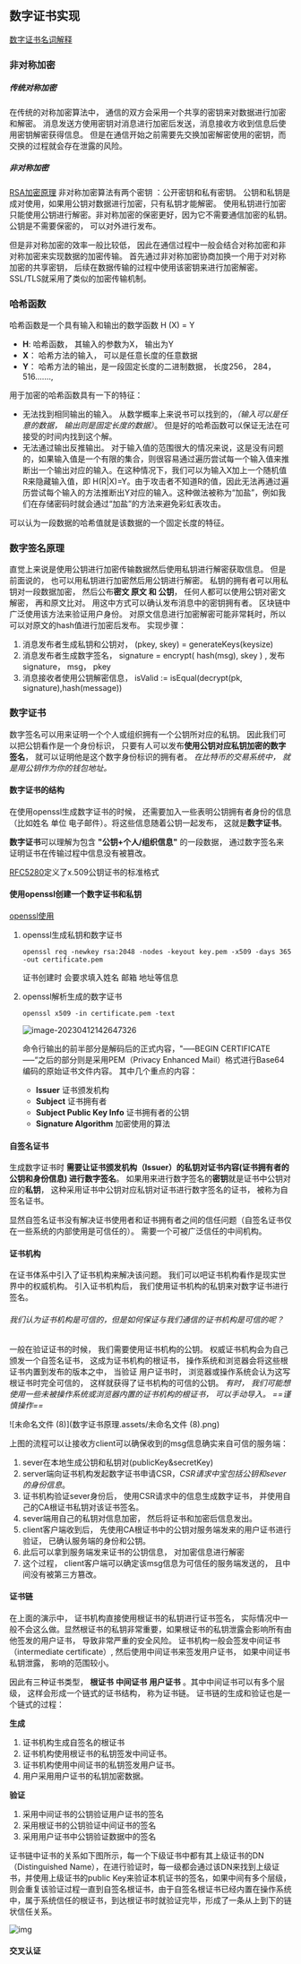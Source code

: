 ## 数字证书实现
[数字证书名词解释](数字证书名词解释.md)

### 非对称加密

##### 传统对称加密

在传统的对称加密算法中， 通信的双方会采用一个共享的密钥来对数据进行加密和解密。 消息发送方使用密钥对消息进行加密后发送，消息接收方收到信息后使用密钥解密获得信息。 但是在通信开始之前需要先交换加密解密使用的密钥，而交换的过程就会存在泄露的风险。

##### 非对称加密
[RSA加密原理](../base/RSA加密原理.md)
非对称加密算法有两个密钥 ：公开密钥和私有密钥。 公钥和私钥是成对使用，如果用公钥对数据进行加密，只有私钥才能解密。 使用私钥进行加密只能使用公钥进行解密。非对称加密的保密更好，因为它不需要通信加密的私钥。公钥是不需要保密的， 可以对外进行发布。 



但是非对称加密的效率一般比较低， 因此在通信过程中一般会结合对称加密和非对称加密来实现数据的加密传输。 首先通过非对称加密协商加换一个用于对对称加密的共享密钥， 后续在数据传输的过程中使用该密钥来进行加密解密。 SSL/TLS就采用了类似的加密传输机制。 



### 哈希函数

哈希函数是一个具有输入和输出的数学函数 H (X) = Y

- **H**:    哈希函数， 其输入的参数为X， 输出为Y
- **X**： 哈希方法的输入， 可以是任意长度的任意数据
- **Y**： 哈希方法的输出，是一段固定长度的二进制数据， 长度256， 284， 516.......,

用于加密的哈希函数具有一下的特征：

- 无法找到相同输出的输入。 从数学概率上来说书可以找到的，*（输入可以是任意的数据， 输出则是固定长度的数据）*。 但是好的哈希函数可以保证无法在可接受的时间内找到这个解。
- 无法通过输出反推输出。  对于输入值的范围很大的情况来说，这是没有问题的，如果输入值是一个有限的集合，则很容易通过遍历尝试每一个输入值来推断出一个输出对应的输入。在这种情况下，我们可以为输入X加上一个随机值R来隐藏输入值，即 H(R|X)=Y。由于攻击者不知道R的值，因此无法再通过遍历尝试每个输入的方法推断出Y对应的输入。这种做法被称为“加盐”，例如我们在存储密码时就会通过“加盐”的方法来避免彩虹表攻击。

可以认为一段数据的哈希值就是该数据的一个固定长度的特征。



### 数字签名原理

直觉上来说是使用公钥进行加密传输数据然后使用私钥进行解密获取信息。 但是前面说的， 也可以用私钥进行加密然后用公钥进行解密。 私钥的拥有者可以用私钥对一段数据加密， 然后公布**密文 原文 和 公钥**， 任何人都可以使用公钥对密文解密， 再和原文比对。 用这中方式可以确认发布消息中的密钥拥有者。  区块链中广泛使用该方法来验证用户身份。 对原文信息进行加密解密可能非常耗时，所以可以对原文的hash值进行加密后发布。 实现步骤：

1. 消息发布者生成私钥和公钥对， (pkey, skey) = generateKeys(keysize)
2. 消息发布者生成数字签名， signature = encrypt( hash(msg), skey ) ,  发布signature， msg， pkey
3. 消息接收者使用公钥解密信息，  isValid := isEqual(decrypt(pk, signature),hash(message))




### 数字证书
数字签名可以用来证明一个个人或组织拥有一个公钥所对应的私钥。 因此我们可以把公钥看作是一个身份标识， 只要有人可以发布**使用公钥对应私钥加密的数字签名**， 就可以证明他是这个数字身份标识的拥有者。 *在比特币的交易系统中， 就是用公钥作为你的钱包地址。*

#### 数字证书的结构

在使用openssl生成数字证书的时候， 还需要加入一些表明公钥拥有者身份的信息（比如姓名 单位 电子邮件）。将这些信息随着公钥一起发布， 这就是**数字证书**。 

**数字证书**可以理解为包含 **"公钥+个人/组织信息"** 的一段数据， 通过数字签名来证明证书在传输过程中信息没有被篡改。

[RFC5280](https://www.ietf.org/rfc/rfc5280.txt)定义了x.509公钥证书的标准格式



#### 使用openssl创建一个数字证书和私钥

[openssl使用](../lan/linux/openssl使用.md)

1. openssl生成私钥和数字证书

   ```shell
   openssl req -newkey rsa:2048 -nodes -keyout key.pem -x509 -days 365 -out certificate.pem
   ```

   证书创建时 会要求填入姓名 邮箱 地址等信息

2. openssl解析生成的数字证书

   ```shell
   openssl x509 -in certificate.pem -text
   ```

   ![image-20230412142647326](数字证书原理.assets/image-20230412142647326.png) 

   命令行输出的前半部分是解码后的正式内容，"—–BEGIN CERTIFICATE—–“之后的部分则是采用PEM（Privacy Enhanced Mail）格式进行Base64编码的原始证书文件内容。 其中几个重点的内容：

   - **Issuer**     证书颁发机构
   - **Subject**  证书拥有者
   - **Subject Public Key Info** 证书拥有者的公钥
   - **Signature Algorithm**      加密使用的算法

#### 自签名证书

生成数字证书时 **需要让证书颁发机构（Issuer）的私钥对证书内容(证书拥有者的公钥和身份信息) 进行数字签名**。 如果用来进行数字签名的**密钥**就是证书中公钥对应的**私钥**， 这种采用证书中公钥对应私钥对证书进行数字签名的证书， 被称为自签名证书。 

显然自签名证书没有解决证书使用者和证书拥有者之间的信任问题（自签名证书仅在一些系统的内部使用是可信任的）。 需要一个可被广泛信任的中间机构。



#### 证书机构

在证书体系中引入了证书机构来解决该问题。 我们可以吧证书机构看作是现实世界中的权威机构。 引入证书机构后， 我们使用证书机构的私钥来对数字证书进行签名。

###### 我们认为证书机构是可信的，但是如何保证与我们通信的证书机构是可信的呢？ 

一般在验证证书的时候， 我们需要使用证书机构的公钥。 权威证书机构会为自己颁发一个自签名证书， 这成为证书机构的根证书， 操作系统和浏览器会将这些根证书内置到发布的版本之中， 当验证 用户证书时， 浏览器或操作系统会认为这写根证书时完全可信的， 这样就获得了证书机构的可信的公钥。 *有时， 我们可能想使用一些未被操作系统或浏览器内置的证书机构的根证书， 可以手动导入。 ==谨慎操作==*

![未命名文件 (8)](数字证书原理.assets/未命名文件 (8).png) 

上图的流程可以让接收方client可以确保收到的msg信息确实来自可信的服务端：

1.  sever在本地生成公钥和私钥对(publicKey&secretKey)
2. server端向证书机构发起数字证书申请CSR，*CSR请求中宝包括公钥和sever的身份信息*。
3. 证书机构验证sever身份后， 使用CSR请求中的信息生成数字证书， 并使用自己的CA根证书私钥对该证书签名。
4. sever端用自己的私钥对信息加密， 然后将证书和加密后信息发出。
5. client客户端收到后， 先使用CA根证书中的公钥对服务端发来的用户证书进行验证， 已确认服务端的身份和公钥。
6. 此后可以拿到服务端发来证书的公钥信息， 对加密信息进行解密
7. 这个过程， client客户端可以确定该msg信息为可信任的服务端发送的， 且中间没有被第三方篡改。

#### 证书链

在上面的演示中， 证书机构直接使用根证书的私钥进行证书签名， 实际情况中一般不会这么做。显然根证书的私钥非常重要，如果根证书的私钥泄露会影响所有由他签发的用户证书， 导致非常严重的安全风险。 证书机构一般会签发中间证书（intermediate certificate）, 然后使用中间证书来签发用户证书， 如果中间证书私钥泄露， 影响的范围较小。

因此有三种证书类型， **根证书** **中间证书** **用户证书** 。其中中间证书可以有多个层级， 这样会形成一个链式的证书结构， 称为证书链。 证书链的生成和验证也是一个链式的过程：

**生成**

1. 证书机构生成自签名的根证书
2. 证书机构使用根证书的私钥签发中间证书。
3. 证书机构使用中间证书的私钥签发用户证书。
4. 用户采用用户证书的私钥加密数据。

**验证**

1. 采用中间证书的公钥验证用户证书的签名
2. 采用根证书的公钥验证中间证书的签名
3. 采用用户证书中公钥验证数据中的签名

证书链中证书的关系如下图所示，每一个下级证书中都有其上级证书的DN（Distinguished Name），在进行验证时，每一级都会通过该DN来找到上级证书，并使用上级证书的public Key来验证本机证书的签名，如果中间有多个层级，则会重复该验证过程一直到自签名根证书，由于自签名根证书已经内置在操作系统中，属于系统信任的根证书，到达根证书时就验证完毕，形成了一条从上到下的链状信任关系。

![img](数字证书原理.assets/certificate-chain.png)

#### 交叉认证













